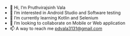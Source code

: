 - 👋 Hi, I’m Pruthvirajsinh Vala
- 👀 I’m interested in Android Studio and Software testing
- 🌱 I’m currently learning Kotlin and Selenium
- 💞️ I’m looking to collaborate on Mobile or Web application
- 📫 A way to reach me pdvala3131@gmail.com

<!---
Pruthvirajsinh3131/Pruthvirajsinh3131 is a ✨ special ✨ repository because its `README.md` (this file) appears on your GitHub profile.
You can click the Preview link to take a look at your changes.
--->
